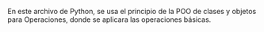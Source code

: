 En este archivo de Python, se usa el principio de la POO de clases y objetos para Operaciones, donde se aplicara las operaciones básicas.
